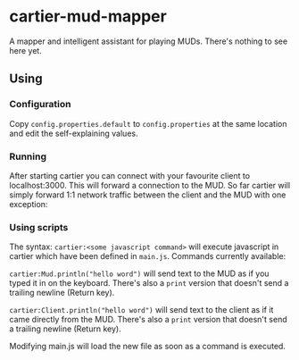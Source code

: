 cartier-mud-mapper
==================

A mapper and intelligent assistant for playing MUDs. There's nothing to see here yet.

## Using

### Configuration
Copy ```config.properties.default``` to ```config.properties``` at the same location and edit the self-explaining values.

### Running
 
After starting cartier you can connect with your favourite client to localhost:3000. This will forward a connection to the MUD.
So far cartier will simply forward 1:1 network traffic between the client and the MUD with one exception:

### Using scripts

The syntax: ```cartier:<some javascript command>``` will execute javascript in cartier which have been defined in ```main.js```. Commands currently available:

```cartier:Mud.println("hello word")``` will send text to the MUD as if you typed it in on the keyboard. There's also a ```print``` version that
doesn't send a trailing newline (Return key).

```cartier:Client.println("hello word")``` will send text to the client as if it came directly from the MUD. There's also a ```print``` version that doesn't send a trailing newline (Return key).

Modifying main.js will load the new file as soon as a command is executed.